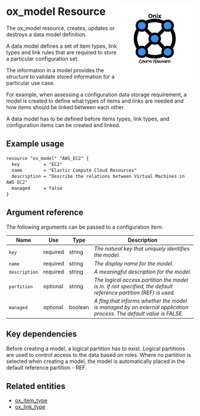 # ox_model Resource <img src="../../../docs/pics/ox.png" width="200" height="200" align="right">

The ox_model resource, creates, updates or destroys a data model definition.

A data model defines a set of item types, link types and link rules that are required to store a particular configuration set.

The information in a model provides the structure to validate stored information for a particular use case.

For example, when assessing a configuration data storage requirement, a model is created to define what types of items and links are needed and how items should be linked between each other.

A data model has to be defined before items types,  link types, and configuration items can be created and linked.

## Example usage

```hcl
resource "ox_model" "AWS_EC2" {
  key         = "EC2"
  name        = "Elastic Compute Cloud Resources"
  description = "Describe the relations between Virtual Machines in AWS EC2"
  managed     = false
}
```

## Argument reference

The following arguments can be passed to a configuration item:

| Name | Use | Type |  Description |
|---|---|---|---|
| `key` | required | string | *The natural key that uniquely identifies the model.* |
| `name`| required | string | *The display name for the model.* |
| `description`| required | string | *A meaningful description for the model.* |
| `partition`| optional | string | *The logical access partition the model is in. If not specified, the default reference partition (REF) is used.* |
| `managed` | optional | boolean | *A flag that informs whether the model is managed by an external application process. The default value is FALSE.* |

## Key dependencies

Before creating a model, a logical partition has to exist. Logical partitions are used to control access to the data based on roles. Where no partition is selected when creating a model, the model is automatically placed in the default reference partition - REF.

## Related entities

- [ox_item_type](ox_item_type.md)
- [ox_link_type](ox_link_type.md)
